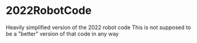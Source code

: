 # 2022RobotCode

Heavily simplified version of the 2022 robot code
This is not supposed to be a "better" version of that code in any way
